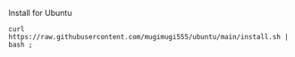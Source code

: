 Install for Ubuntu

````
curl https://raw.githubusercontent.com/mugimugi555/ubuntu/main/install.sh | bash ;
````
